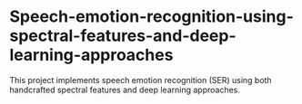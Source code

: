 # Speech-emotion-recognition-using-spectral-features-and-deep-learning-approaches
This project implements speech emotion recognition (SER) using both handcrafted spectral features and deep learning approaches.
